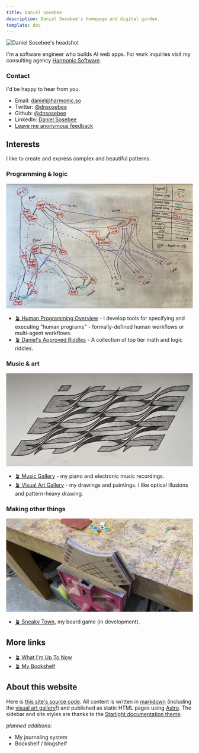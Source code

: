 ```yaml
---
title: Daniel Sosebee
description: Daniel Sosebee's homepage and digital garden.
template: doc
---
```


<img src="/assets/photos/profile.jpg" alt="Daniel Sosebee's headshot" class="rounded-xl"  width="200" height="200" />

I'm a software engineer who builds AI web apps. For work inquiries visit my consulting agency [Harmonic Software](https://harmonic.so).

### Contact
I'd be happy to hear from you.

- Email: <a href="mailto:daniel@harmonic.so">daniel@harmonic.so</a>
- Twitter: <a href="https://twitter.com/dnsosebee" target="_blank">@dnsosebee</a>
- Github: <a href="https://github.com/dnsosebee" target="_blank">@dnsosebee</a>
- LinkedIn: <a href="https://www.linkedin.com/in/danielsosebee/" target="_blank">Daniel Sosebee</a>
- <a href="https://www.admonymous.co/dnsosebee" target="_blank">Leave me anonymous feedback</a>


## Interests

I like to create and express complex and beautiful patterns.

### Programming & logic

![Whiteboard diagram of control flow in the FTML language, a component of InstructionKit](../../../public/assets/ftml-whiteboard.jpg)

- [🪴 Human Programming Overview](/human-programming) - I develop tools for specifying and executing "human programs" - formally-defined human workflows or multi-agent workflows.
  <!-- - 2022-09: [Meet Methodable pt. 3: Meet the Block Types](https://humanprogramming.substack.com/p/meet-methodable-pt-3-meet-the-block)
  - 2022-07: [Why to Store Descriptions of Workflows and Not Just Guides](https://humanprogramming.substack.com/p/why-to-store-descriptions-of-workflows)
  - 2022-06: [⭐ The 'Meet Methodable' program](https://a.methodable.com/guide/e0412eb2-36fd-4903-b186-d2de931fefc7)
  - 2022-02: [The Untapped Potential of Human Programming](https://humanprogramming.substack.com/p/the-untapped-potential-of-human-programming) -->
- [🪴 Daniel's Approved Riddles](/riddles) - A collection of top tier math and logic riddles.

### Music & art

!['Wave Plane One' art piece by Daniel Sosebee](../../../public/assets/art/wave-plane-one.jpg)

- [🪴 Music Gallery](/music) - my piano and electronic music recordings.
- [🪴 Visual Art Gallery](/art) - my drawings and paintings. I like optical illusions and pattern-heavy drawing.

### Making other things


![Sneaky Town board game in construction](../assets/sneaky-town.png)
- [🪴 Sneaky Town](/sneaky-town), my board game (in development).

## More links
- [🪴 What I'm Up To Now](/now)
- [🪴 My Bookshelf](/bookshelf)

## About this website

Here is [this site's source code](https://github.com/dnsosebee/garden). All content is written in [markdown](https://www.markdownguide.org/) (including the [visual art gallery](/art)!) and published as static HTML pages using [Astro](https://astro.build/). The sidebar and site styles are thanks to the [Starlight documentation theme](https://starlight.astro.build/).

_planned additions:_
- My journaling system
- Bookshelf / blogshelf